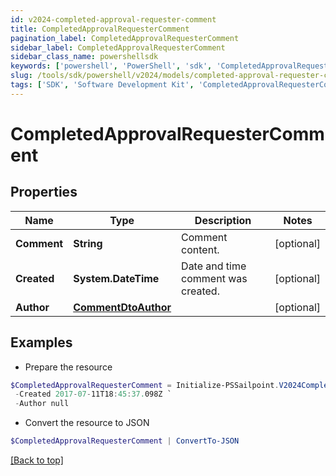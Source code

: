 ```yaml
---
id: v2024-completed-approval-requester-comment
title: CompletedApprovalRequesterComment
pagination_label: CompletedApprovalRequesterComment
sidebar_label: CompletedApprovalRequesterComment
sidebar_class_name: powershellsdk
keywords: ['powershell', 'PowerShell', 'sdk', 'CompletedApprovalRequesterComment', 'V2024CompletedApprovalRequesterComment'] 
slug: /tools/sdk/powershell/v2024/models/completed-approval-requester-comment
tags: ['SDK', 'Software Development Kit', 'CompletedApprovalRequesterComment', 'V2024CompletedApprovalRequesterComment']
---
```



# CompletedApprovalRequesterComment

## Properties

Name | Type | Description | Notes
------------ | ------------- | ------------- | -------------
**Comment** | **String** | Comment content. | [optional] 
**Created** | **System.DateTime** | Date and time comment was created. | [optional] 
**Author** | [**CommentDtoAuthor**](comment-dto-author) |  | [optional] 

## Examples

- Prepare the resource
```powershell
$CompletedApprovalRequesterComment = Initialize-PSSailpoint.V2024CompletedApprovalRequesterComment  -Comment This is a comment. `
 -Created 2017-07-11T18:45:37.098Z `
 -Author null
```

- Convert the resource to JSON
```powershell
$CompletedApprovalRequesterComment | ConvertTo-JSON
```


[[Back to top]](#) 

